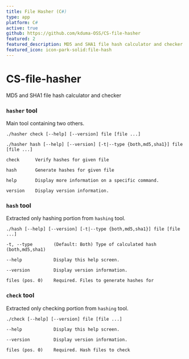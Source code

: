 ```yaml
---
title: File Hasher (C#)
type: app
platform: C#
active: true
github: https://github.com/kduma-OSS/CS-file-hasher
featured: 2
featured_description: MD5 and SHA1 file hash calculator and checker
featured_icon: icon-park-solid:file-hash
---
```


# CS-file-hasher

MD5 and SHA1 file hash calculator and checker

### `hasher` tool

Main tool containing two others.

```./hasher check [--help] [--version] file [file ...]```

```./hasher hash [--help] [--version] [-t|--type {both,md5,sha1}] file [file ...]```

```
check      Verify hashes for given file

hash       Generate hashes for given file

help       Display more information on a specific command.

version    Display version information.
```

### `hash` tool

Extracted only hashing portion from `hashing` tool.

```./hash [--help] [--version] [-t|--type {both,md5,sha1}] file [file ...]```

```
-t, --type        (Default: Both) Type of calculated hash (both,md5,sha1)

--help            Display this help screen.

--version         Display version information.

files (pos. 0)    Required. Files to generate hashes for
```

### `check` tool

Extracted only checking portion from `hashing` tool.

```./check [--help] [--version] file [file ...]```

```
--help            Display this help screen.

--version         Display version information.

files (pos. 0)    Required. Hash files to check
```
